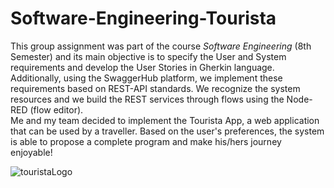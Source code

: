 # Software-Engineering-Tourista

This group assignment was part of the course _Software Engineering_ (8th Semester) and its main objective is to specify the User and System requirements and develop the User Stories in Gherkin language. Additionally, using the SwaggerHub platform, we implement these requirements based on REST-API standards. We recognize the system resources and we build the REST services through flows using the Node-RED (flow editor).\
Me and my team decided to implement the Tourista App, a web application that can be used by a traveller. Based on the user's preferences, the system is able to propose a complete program and make his/hers journey enjoyable! 

![touristaLogo](https://user-images.githubusercontent.com/81076999/112882928-4205a780-90d6-11eb-9e7f-3d5ebadd1990.PNG)


